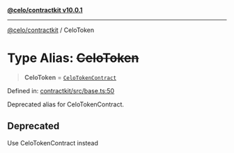 [**@celo/contractkit v10.0.1**](../README.md)

***

[@celo/contractkit](../globals.md) / CeloToken

# Type Alias: ~~CeloToken~~

> **CeloToken** = [`CeloTokenContract`](CeloTokenContract.md)

Defined in: [contractkit/src/base.ts:50](https://github.com/celo-org/developer-tooling/blob/master/packages/sdk/contractkit/src/base.ts#L50)

Deprecated alias for CeloTokenContract.

## Deprecated

Use CeloTokenContract instead

